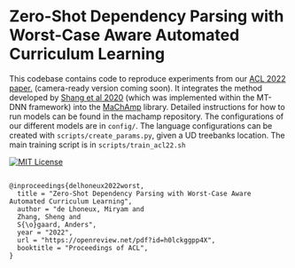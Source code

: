 # Zero-Shot Dependency Parsing with Worst-Case Aware Automated Curriculum Learning

This codebase contains code to reproduce experiments from our [ACL 2022 paper.](https://openreview.net/pdf?id=h0lckggpp4X) (camera-ready version coming soon).
It integrates the method developed by [Shang et al 2020](https://arxiv.org/pdf/2009.11138.pdf) (which was implemented within the MT-DNN framework) into the [MaChAmp](https://github.com/machamp-nlp/machamp) library. Detailed instructions for how to run models can be found in the machamp repository.
The configurations of our different models are in `config/`. The language configurations can be created with `scripts/create_params.py`, given a UD treebanks location.
The main training script is in `scripts/train_acl22.sh`

[![MIT License](https://img.shields.io/badge/License-MIT-green.svg)](LICENSE)

```

@inproceedings{delhoneux2022worst,
  title = "Zero-Shot Dependency Parsing with Worst-Case Aware Automated Curriculum Learning",
  author = "de Lhoneux, Miryam and
  Zhang, Sheng and
  S{\o}gaard, Anders",
  year = "2022",
  url = "https://openreview.net/pdf?id=h0lckggpp4X",
  booktitle = "Proceedings of ACL",
}
```

